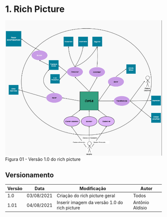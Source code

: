 
# 1. Rich Picture
<img width="800px" src="../../assets/RichPicture/v01.png" alt="RichPictureV01">
<figcaption>Figura 01 - Versão 1.0 do rich picture  </figcaption>


## Versionamento
<center>

| Versão | Data | Modificação | Autor |
|--|--|--|--|
| 1.0  | 03/08/2021 | Criação do rich picture  geral | Todos |
| 1.01 | 04/08/2021 | Inserir imagem da versão 1.0 do rich picture | Antônio Aldísio |


</center>